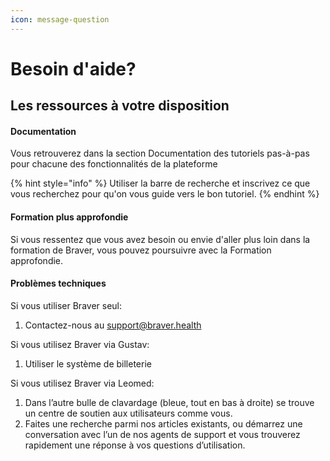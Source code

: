 ```yaml
---
icon: message-question
---
```


# Besoin d'aide?

## Les ressources à votre disposition

#### Documentation

Vous retrouverez dans la section Documentation des tutoriels pas-à-pas pour chacune des fonctionnalités de la plateforme

{% hint style="info" %}
Utiliser la barre de recherche et inscrivez ce que vous recherchez pour qu'on vous guide vers le bon tutoriel.
{% endhint %}

#### Formation plus approfondie

Si vous ressentez que vous avez besoin ou envie d'aller plus loin dans la formation de Braver, vous pouvez poursuivre avec la Formation approfondie.

#### Problèmes techniques&#x20;

Si vous utiliser Braver seul:

1. Contactez-nous au support@braver.health

Si vous utilisez Braver via Gustav:

1. Utiliser le système de billeterie

Si vous utilisez Braver via Leomed:

1. Dans l’autre bulle de clavardage (bleue, tout en bas à droite) se trouve un centre de soutien aux utilisateurs comme vous.
2. Faites une recherche parmi nos articles existants, ou démarrez une conversation avec l’un de nos agents de support et vous trouverez rapidement une réponse à vos questions d’utilisation.
